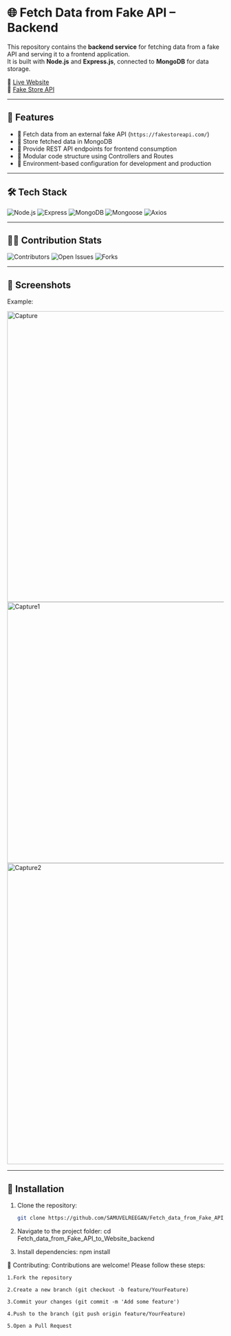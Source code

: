 # 🌐 Fetch Data from Fake API – Backend

This repository contains the **backend service** for fetching data from a fake API and serving it to a frontend application.  
It is built with **Node.js** and **Express.js**, connected to **MongoDB** for data storage.

🔗 [Live Website](https://api-communication-protocol.netlify.app/)  
🔗 [Fake Store API](https://fakestoreapi.com/)

---


## 🚀 Features

- 🔹 Fetch data from an external fake API (`https://fakestoreapi.com/`)  
- 🔹 Store fetched data in MongoDB  
- 🔹 Provide REST API endpoints for frontend consumption  
- 🔹 Modular code structure using Controllers and Routes  
- 🔹 Environment-based configuration for development and production  

---

## 🛠 Tech Stack

![Node.js](https://img.shields.io/badge/Node.js-339933?style=flat-square&logo=node.js&logoColor=white) ![Express](https://img.shields.io/badge/Express.js-000000?style=flat-square&logo=express&logoColor=white) ![MongoDB](https://img.shields.io/badge/MongoDB-47A248?style=flat-square&logo=mongodb&logoColor=white) ![Mongoose](https://img.shields.io/badge/Mongoose-880000?style=flat-square&logo=mongodb&logoColor=white) ![Axios](https://img.shields.io/badge/Axios-5A29E4?style=flat-square&logo=axios&logoColor=white) 
  
---

## 👩‍💻 Contribution Stats

![Contributors](https://img.shields.io/github/contributors/SAMUVELREEGAN/Fetch_data_from_Fake_API_to_Website?color=brightgreen&style=for-the-badge)  ![Open Issues](https://img.shields.io/github/issues/SAMUVELREEGAN/Fetch_data_from_Fake_API_to_Website?color=blue&style=for-the-badge) ![Forks](https://img.shields.io/github/forks/SAMUVELREEGAN/Fetch_data_from_Fake_API_to_Website?color=yellow&style=for-the-badge)  
 


---

## 📸 Screenshots

Example:

<img width="1573" height="676" alt="Capture" src="https://github.com/user-attachments/assets/b3f4b584-f20d-4c0c-8c39-cc044ebfd445" />
<img width="1597" height="607" alt="Capture1" src="https://github.com/user-attachments/assets/99105e54-1762-4b58-b54a-934b34a3a417" />
<img width="1592" height="700" alt="Capture2" src="https://github.com/user-attachments/assets/ec7a8884-3fea-42a9-8f61-3a06c5462b0b" />


---


## 🔗 Installation

1. Clone the repository:  
   ```bash
   git clone https://github.com/SAMUVELREEGAN/Fetch_data_from_Fake_API_to_Website_backend.git

2. Navigate to the project folder:
  cd Fetch_data_from_Fake_API_to_Website_backend

3. Install dependencies:
  npm install


🤝 Contributing:
    Contributions are welcome! Please follow these steps:

    1.Fork the repository

    2.Create a new branch (git checkout -b feature/YourFeature)

    3.Commit your changes (git commit -m 'Add some feature')

    4.Push to the branch (git push origin feature/YourFeature)

    5.Open a Pull Request


